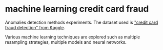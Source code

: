 # machine learning credit card fraud

Anomalies detection methods experiments. The dataset used is ["credit
card fraud detection" from
Kaggle](https://www.kaggle.com/dalpozz/creditcardfraud).

Various machine learning techniques are explored such as multiple
resampling strategies, multiple models and neural networks.
